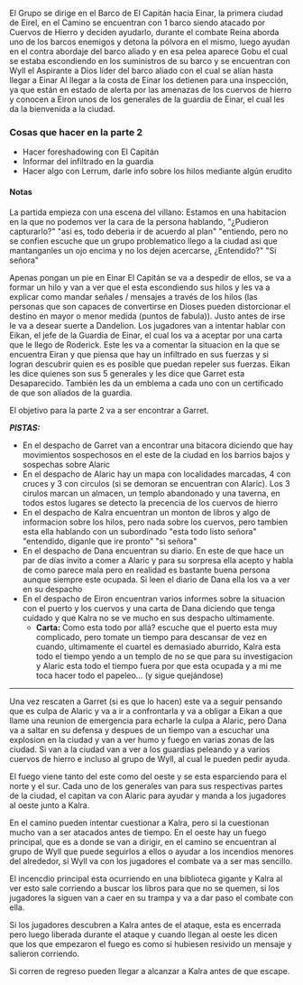 El Grupo se dirige en el Barco de El Capitán hacia Einar, la primera ciudad de Eirel, en el Camino se encuentran con 1 barco siendo atacado por Cuervos de Hierro y deciden ayudarlo, durante el combate Reina aborda uno de los barcos enemigos y detona la pólvora en el mismo, luego ayudan en el contra abordaje del barco aliado y en esa pelea aparece Gobu el cual se estaba escondiendo en los suministros de su barco y se encuentran con Wyll el Aspirante a Dios líder del barco aliado con el cual se alían hasta llegar a Einar
Al llegar a la costa de Einar los detienen para una inspección, ya que están en estado de alerta por las amenazas de los cuervos de hierro y conocen a Eiron unos de los generales de la guardia de Einar, el cual les da la bienvenida a la ciudad.

### Cosas que hacer en la parte 2
- Hacer foreshadowing con El Capitán
- Informar del infiltrado en la guardia
- Hacer algo con Lerrum, darle info sobre los hilos mediante algún erudito

#### Notas
La partida empieza con una escena del villano:
Estamos en una habitacion en la que no podemos ver la cara de la persona hablando, "¿Pudieron capturarlo?" "asi es, todo deberia ir de acuerdo al plan" "entiendo, pero no se confien escuche que un grupo problematico llego a la ciudad asi que mantanganles un ojo encima y no los dejen acercarse, ¿Entendido?" "Si señora"

Apenas pongan un pie en Einar El Capitán se va a despedir de ellos, se va a formar un hilo y van a ver que el esta escondiendo sus hilos y les va a explicar como mandar señales / mensajes a través de los hilos (las personas que son capaces de convertirse en Dioses pueden distorcionar el destino en mayor o menor medida (puntos de fabula)). Justo antes de irse le va a desear suerte a Dandelion.
Los jugadores van a intentar hablar con Eikan, el jefe de la Guardia de Einar, el cual los va a aceptar por una carta que le llego de Roderick. Este les va a comentar la situacion en la que se encuentra Eiran y que piensa que hay un infiltrado en sus fuerzas y si logran descubrir quien es es posible que puedan repeler sus fuerzas.
Eikan les dice quienes son sus 5 generales y les dice que Garret esta Desaparecido. También les da un emblema a cada uno con un certificado de que son aliados de la guardia.

El objetivo para la parte 2 va a ser encontrar a Garret.

***PISTAS:***
- En el despacho de Garret van a encontrar una bitacora diciendo que hay movimientos sospechosos en el este de la ciudad en los barrios bajos y sospechas sobre Alaric
- En el despacho de Alaric hay un mapa con localidades marcadas, 4 con cruces y 3 con circulos (si se demoran se encuentran con Alaric). Los 3 cirulos marcan un almacen, un templo abandonado y una taverna, en todos estos lugares se detecto la precencia de los cuervos de hierro
- En el despacho de Kalra encuentran un monton de libros y algo de informacion sobre los hilos, pero nada sobre los cuervos, pero tambien esta ella hablando con un subordinado  "esta todo listo señora" "entendido, diganle que ire pronto" "si señora"
- En el despacho de Dana encuentran su diario. En este de que hace un par de días invito a comer a Alaric y para su sorpresa ella acepto y habla de como parece mala pero en realidad es bastante buena persona aunque siempre este ocupada. Si leen el diario de Dana ella los va a ver en su despacho
- En el despacho de Eiron encuentran varios informes sobre la situacion con el puerto y los cuervos y una carta de Dana diciendo que tenga cuidado y que Kalra no se ve mucho en sus despacho ultimamente.
	- **Carta:** Como esta todo por allá? escuche que el puerto esta muy complicado, pero tomate un tiempo para descansar de vez en cuando, ultimamente el cuartel es demasiado aburrido, Kalra esta todo el tiempo yendo a un templo de no se que para su investigacion y Alaric esta todo el tiempo fuera por que esta ocupada y a mi me toca hacer todo el papeleo... (y sigue quejándose)

---

Una vez rescaten a Garret (si es que lo hacen) este va a seguir pensando que es culpa de Alaric y va a ir a confrontarla y va a obligar a Eikan a que llame una reunion de emergencia para echarle la culpa a Alaric, pero Dana va a saltar en su defensa y despues de un tiempo van a escuchar una explosion en la ciudad y van a ver humo y fuego en varias zonas de las ciudad.
Si van a la ciudad van a ver a los guardias peleando y a varios cuervos de hierro e incluso al grupo de Wyll, al cual le pueden pedir ayuda.

El fuego viene tanto del este como del oeste y se esta esparciendo para el norte y el sur. Cada uno de los generales van para sus respectivas partes de la ciudad, el capitan va con Alaric para ayudar y manda a los jugadores al oeste junto a Kalra.

En el camino pueden intentar cuestionar a Kalra, pero si la cuestionan mucho van a ser atacados antes de tiempo. En el oeste hay un fuego principal, que es a donde se van a dirigir, en el camino se encuentran al grupo de Wyll que puede seguirlos a ellos o ayudar a los incendios menores del alrededor, si Wyll va con los jugadores el combate va a ser mas sencillo.

El incencdio principal esta ocurriendo en una biblioteca gigante y Kalra al ver esto sale corriendo a buscar los libros para que no se quemen, si los jugadores la siguen van a caer en su trampa y va a dar paso el combate con ella.

Si los jugadores descubren a Kalra antes de el ataque, esta es encerrada pero luego liberada durante el ataque y cuando llegan al oeste les dicen que los que empezaron el fuego es como si hubiesen resivido un mensaje y salieron corriendo.

Si corren de regreso pueden llegar a alcanzar a Kalra antes de que escape.

